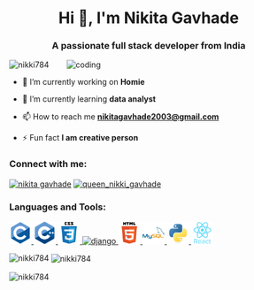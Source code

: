 <h1 align="center">Hi 👋, I'm Nikita Gavhade</h1>
<h3 align="center">A passionate full stack developer from India</h3>

<img align="right" alt="coding" width="400" src="![image](https://github.com/user- attachments/assets/fec20563-57f1-4e70-8ba1-609658f83d9c)">
  
<p align="left"> <img src="https://komarev.com/ghpvc/?username=nikki784&label=Profile%20views&color=0e75b6&style=flat" alt="nikki784" /> </p>

- 🔭 I’m currently working on **Homie**

- 🌱 I’m currently learning **data analyst**

- 📫 How to reach me **nikitagavhade2003@gmail.com**

- ⚡ Fun fact **I am creative person**

<h3 align="left">Connect with me:</h3>
<p align="left">
<a href="https://linkedin.com/in/nikita gavhade" target="blank"><img align="center" src="https://raw.githubusercontent.com/rahuldkjain/github-profile-readme-generator/master/src/images/icons/Social/linked-in-alt.svg" alt="nikita gavhade" height="30" width="40" /></a>
<a href="https://instagram.com/queen_nikki_gavhade" target="blank"><img align="center" src="https://raw.githubusercontent.com/rahuldkjain/github-profile-readme-generator/master/src/images/icons/Social/instagram.svg" alt="queen_nikki_gavhade" height="30" width="40" /></a>
</p>

<h3 align="left">Languages and Tools:</h3>
<p align="left"> <a href="https://www.cprogramming.com/" target="_blank" rel="noreferrer"> <img src="https://raw.githubusercontent.com/devicons/devicon/master/icons/c/c-original.svg" alt="c" width="40" height="40"/> </a> <a href="https://www.w3schools.com/cpp/" target="_blank" rel="noreferrer"> <img src="https://raw.githubusercontent.com/devicons/devicon/master/icons/cplusplus/cplusplus-original.svg" alt="cplusplus" width="40" height="40"/> </a> <a href="https://www.w3schools.com/css/" target="_blank" rel="noreferrer"> <img src="https://raw.githubusercontent.com/devicons/devicon/master/icons/css3/css3-original-wordmark.svg" alt="css3" width="40" height="40"/> </a> <a href="https://www.djangoproject.com/" target="_blank" rel="noreferrer"> <img src="https://cdn.worldvectorlogo.com/logos/django.svg" alt="django" width="40" height="40"/> </a> <a href="https://www.w3.org/html/" target="_blank" rel="noreferrer"> <img src="https://raw.githubusercontent.com/devicons/devicon/master/icons/html5/html5-original-wordmark.svg" alt="html5" width="40" height="40"/> </a> <a href="https://www.mysql.com/" target="_blank" rel="noreferrer"> <img src="https://raw.githubusercontent.com/devicons/devicon/master/icons/mysql/mysql-original-wordmark.svg" alt="mysql" width="40" height="40"/> </a> <a href="https://www.python.org" target="_blank" rel="noreferrer"> <img src="https://raw.githubusercontent.com/devicons/devicon/master/icons/python/python-original.svg" alt="python" width="40" height="40"/> </a> <a href="https://reactjs.org/" target="_blank" rel="noreferrer"> <img src="https://raw.githubusercontent.com/devicons/devicon/master/icons/react/react-original-wordmark.svg" alt="react" width="40" height="40"/> </a> </p>

<p><img align="left" src="https://github-readme-stats.vercel.app/api/top-langs?username=nikki784&show_icons=true&locale=en&layout=compact" alt="nikki784" /></p>

<p>&nbsp;<img align="center" src="https://github-readme-stats.vercel.app/api?username=nikki784&show_icons=true&locale=en" alt="nikki784" /></p>

<p><img align="center" src="https://github-readme-streak-stats.herokuapp.com/?user=nikki784&" alt="nikki784" /></p>
